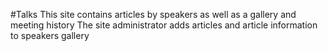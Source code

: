 #Talks
This site contains articles by speakers as well as a gallery and meeting history
The site administrator adds articles and article information to speakers gallery
